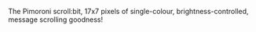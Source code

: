 <!--
---
name: scroll:bit
type: led
manufacturer: Pimoroni
description: 17x7 pixel LED display
pxt: https://github.com/pimoroni/pxt-scrollbit
python: https://github.com/pimoroni/micropython-scrollbit
buy: https://shop.pimoroni.com/products/scroll-bit
image: 'pimoroni-scrollbit.jpg'
pin:
  P20:
    mode: I2C
  P19:
    mode: I2C
i2c:
  '0x74':
    name: Matrix LED driver
    device: IS31FL3731
-->
The Pimoroni scroll:bit, 17x7 pixels of single-colour, brightness-controlled, message scrolling goodness!